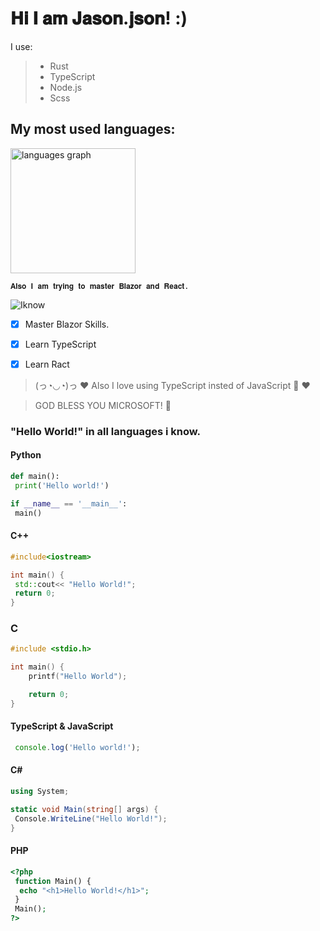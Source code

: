 # 𝐇𝐢 𝐈 𝐚𝐦 𝐉𝐚𝐬𝐨𝐧.𝐣𝐬𝐨𝐧! :)

I use:
 > - Rust
 > - TypeScript
 > - Node.js
 > - Scss

## My most used languages:
<img src="https://github-readme-stats.vercel.app/api/top-langs?username=Just-a-Jason&locale=en&hide_title=false&layout=compact&card_width=320&langs_count=6&theme=dracula&hide_border=false&order=2" height="200" alt="languages graph"  />

`𝐀𝐥𝐬𝐨 𝐈 𝐚𝐦 𝐭𝐫𝐲𝐢𝐧𝐠 𝐭𝐨 𝐦𝐚𝐬𝐭𝐞𝐫 𝐁𝐥𝐚𝐳𝐨𝐫 𝐚𝐧𝐝 𝐑𝐞𝐚𝐜𝐭.`

![Iknow](https://github.com/Just-a-Jason/jsonTest/assets/88512392/6f9bd525-0e00-4c3c-bccc-09e564309cfd)

- [x] Master Blazor Skills.
- [x] Learn TypeScript
- [x] Learn Ract


> (っ◔◡◔)っ ♥ Also I love using TypeScript insted of JavaScript 💞 ♥ 

> GOD BLESS YOU MICROSOFT! 🤗



### "Hello World!" in all languages i know.

#### Python
```python
def main():
 print('Hello world!')

if __name__ == '__main__':
 main()
```

#### C++
```cpp
#include<iostream>

int main() {
 std::cout<< "Hello World!";
 return 0;
}
```
### C
```c
#include <stdio.h>

int main() {
    printf("Hello World");

    return 0;
}

```

#### TypeScript & JavaScript
```javascript
 console.log('Hello world!');
```

#### C#
```cs
using System;

static void Main(string[] args) {
 Console.WriteLine("Hello World!");
}
```

#### PHP
```php
<?php
 function Main() {
  echo "<h1>Hello World!</h1>";
 }
 Main();
?>
```


